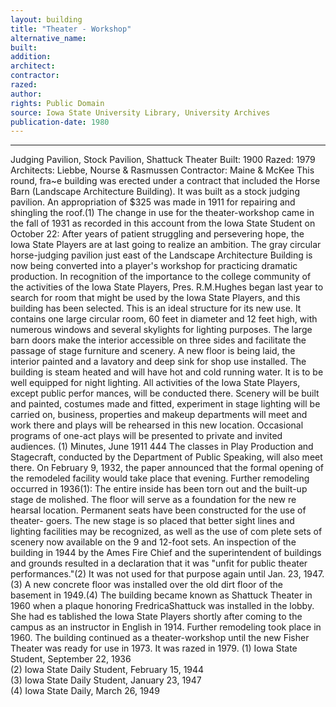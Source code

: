 ```yaml
---
layout: building
title: "Theater - Workshop"
alternative_name: 
built: 
addition:
architect: 
contractor: 
razed: 
author:
rights: Public Domain
source: Iowa State University Library, University Archives
publication-date: 1980 
---
```

---

Judging Pavilion, Stock Pavilion, Shattuck Theater 
Built: 1900 Razed: 1979 
Architects: Liebbe, Nourse & Rasmussen 
Contractor: Maine & McKee 
This round, fra~e building was erected under a contract that included 
the Horse Barn (Landscape Architecture Building). It was built as 
a stock judging pavilion. 
An appropriation of $325 was made in 1911 for repairing and shingling 
the roof.(1) The change in use for the theater-workshop came in the 
fall of 1931 as recorded in this account from the Iowa State Student on 
October 22: 
After years of patient struggling and persevering hope, the Iowa State Players are at last going to realize an ambition. The gray circular horse-judging pavilion just east of the Landscape Architecture Building is now being converted into a player's workshop for practicing dramatic production. 
In recognition of the importance to the college community of the activities of the Iowa State Players, Pres. R.M.Hughes began last year to search for room that might be used by the Iowa State Players, and this building has been selected. 
This is an ideal structure for its new use. It contains one large circular room, 60 feet in diameter and 12 feet high, with numerous windows and several skylights for lighting purposes. The large barn doors make the interior accessible on three sides and facilitate the passage of stage furniture and scenery. 
A new floor is being laid, the interior painted and a lavatory and deep sink for shop use installed. The building is steam heated and will have hot and cold running water. It is to be well equipped for night lighting. 
All activities of the Iowa State Players, except public perfor mances, will be conducted there. Scenery will be built and painted, costumes made and fitted, experiment in stage lighting will be carried on, business, properties and makeup departments will meet and work there and plays will be rehearsed in this new location. 
Occasional programs of one-act plays will be presented to private and invited audiences. 
(1) Minutes, June 1911 
444 
The classes in Play Production and Stagecraft, conducted by the 
Department of Public Speaking, will also meet there. 
On February 9, 1932, the paper announced that the formal opening of the remodeled facility would take place that evening. 
Further remodeling occurred in 1936(1): 
The entire inside has been torn out and the built-up stage de 
molished. The floor will serve as a foundation for the new re 
hearsal location. 
Permanent seats have been constructed for the use of theater- goers. The new stage is so placed that better sight lines and lighting facilities may be recognized, as well as the use of com plete sets of scenery now available on the 9 and 12-foot sets. 
An inspection of the building in 1944 by the Ames Fire Chief and the superintendent of buildings and grounds resulted in a declaration that it was "unfit for public theater performances."(2) It was not used for that purpose again until Jan. 23, 1947.(3) 
A new concrete floor was installed over the old dirt floor of the basement in 1949.(4) 
The building became known as Shattuck Theater in 1960 when a plaque honoring FredricaShattuck was installed in the lobby. She had es tablished the Iowa State Players shortly after coming to the campus as an instructor in English in 1914. 
Further remodeling took place in 1960. 
The building continued as a theater-workshop until the new Fisher Theater was ready for use in 1973. It was razed in 1979. 
(1)  Iowa State Student, September 22,  1936  
(2)  Iowa State Daily Student, February 15,  1944  
(3)  Iowa State Daily Student, January 23,  1947  
(4)  Iowa State Daily, March 26,  1949